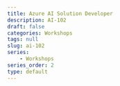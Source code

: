 ```yaml
---
title: Azure AI Solution Developer
description: AI-102
draft: false
categories: Workshops
tags: null
slug: ai-102
series: 
    - Workshops
series_order: 2
type: default
---
```


